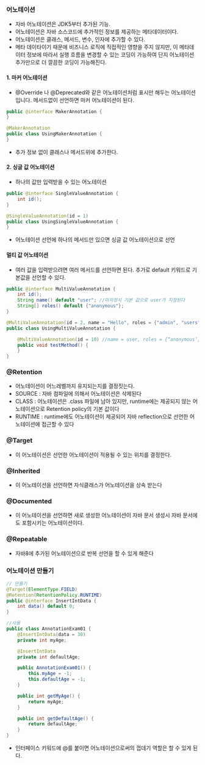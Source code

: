 ### 어노테이션
- 자바 어노테이션은 JDK5부터 추가된 기능. 
- 어노테이션은 자바 소스코드에 추가적인 정보를 제공하는 메타데이터이다.
- 어노테이션은 클래스, 메서드, 변수, 인자에 추가할 수 있다.
- 메타 데이타이기 때문에 비즈니스 로직에 직접적인 영향을 주지 않지만, 이 메타데이터 정보에 따라서 실행 흐름을 변경할 수 있는 코딩이 가능하여 단지 어노테이션 추가만으로 더 깔끔한 코딩이 가능해진다.


#### 1. 마커 어노테이션
- @Override 나 @Deprecated와 같은 어노테이션처럼 표시만 해두는 어노테이션입니다. 메서드없이 선언하면 마커 어노테이션이 된다.
~~~ java
public @interface MakerAnnotation {
}

@MakerAnnotation
public class UsingMakerAnnotation {
}
~~~
- 추가 정보 없이 클래스나 메서드위에 추가한다.

#### 2. 싱글 값 어노테이션
- 하나의 값만 입력받을 수 있는 어노테이션
~~~ java
public @interface SingleValueAnnotation {
    int id();
}

@SingleValueAnnotation(id = 1)
public class UsingSingleValueAnnotation {
}

~~~
- 어노테이션 선언에 하나의 메서드만 있으면 싱글 값 어노테이션으로 선언


#### 멀티 값 어노테이션
- 여러 값을 입력받으려면 여러 메서드를 선언하면 된다. 추가로 default 키워드로 기본값을 선언할 수 있다.
~~~ java
public @interface MultiValueAnnotation {
    int id();
    String name() default "user"; //미지정시 기본 값으로 user가 지정된다
    String[] roles() default {"anonymous"};
}

@MultiValueAnnotation(id = 2, name = "Hello", roles = {"admin", "users"})
public class UsingMultiValueAnnotation {

    @MultiValueAnnotation(id = 10) //name = user, roles = {“anonymous’}로 지정된다
    public void testMethod() {
    }
}
~~~

### @Retention
- 어노테이션이 어느레벨까지 유지되는지를 결정짓는다. 
- SOURCE : 자바 컴파일에 의해서 어노테이션은 삭제된다
- CLASS : 어노테이션은 .class 파일에 남아 있지만, runtime에는 제공되지 않는 어노테이션으로 Retention policy의 기본 값이다
- RUNTIME : runtime에도 어노테이션이 제공되어 자바 reflection으로 선언한 어노테이션에 접근할 수 있다


### @Target
- 이 어노테이션은 선언한 어노테이션이 적용될 수 있는 위치를 결정한다.

### @Inherited
- 이 어노테이션을 선언하면 자식클래스가 어노테이션을 상속 받는다

### @Documented
- 이 어노테이션을 선언하면 새로 생성한 어노테이션이 자바 문서 생성시 자바 문서에도 포함시키는 어노테이션이다. 

### @Repeatable
- 자바8에 추가된 어노테이션으로 반복 선언을 할 수 있게 해준다


### 어노테이션 만들기
~~~ java
// 만들기
@Target(ElementType.FIELD)
@Retention(RetentionPolicy.RUNTIME)
public @interface InsertIntData {
    int data() default 0;
}

//사용
public class AnnotationExam01 {
    @InsertIntData(data = 30)
    private int myAge;

    @InsertIntData
    private int defaultAge;

    public AnnotationExam01() {
        this.myAge = -1;
        this.defaultAge = -1;
    }

    public int getMyAge() {
        return myAge;
    }

    public int getDefaultAge() {
        return defaultAge;
    }
}
~~~
- 인터페이스 키워드에 @를 붙이면 어노테이션으로써의 껍데기 역할은 할 수 있게 된다.


